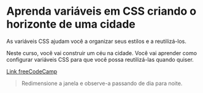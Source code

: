 # Aprenda variáveis em CSS criando o horizonte de uma cidade

As variáveis CSS ajudam você a organizar seus estilos e a reutilizá-los.

Neste curso, você vai construir um céu na cidade. Você vai aprender como configurar variáveis CSS para que você possa reutilizá-las quando quiser.

[Link freeCodeCamp](https://www.freecodecamp.org/portuguese/learn/2022/responsive-web-design/learn-css-variables-by-building-a-city-skyline/ "Link freeCodeCamp")



> Redimensione a janela e observe-a passando de dia para noite.